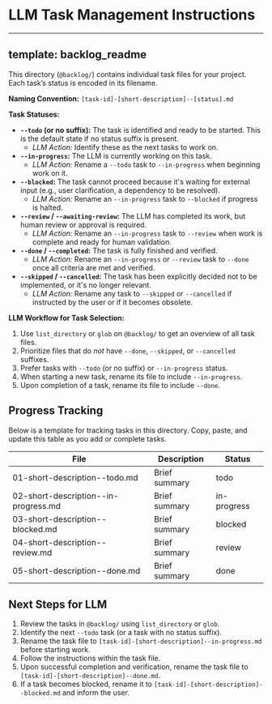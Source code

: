 # LLM Task Management Instructions

---

## template: backlog_readme

This directory (`@backlog/`) contains individual task files for your project. Each task’s status is encoded in its filename.

**Naming Convention:**
`[task-id]-[short-description]--[status].md`

**Task Statuses:**

- **`--todo` (or no suffix):** The task is identified and ready to be started. This is the default state if no status suffix is present.
  - _LLM Action:_ Identify these as the next tasks to work on.
- **`--in-progress`:** The LLM is currently working on this task.
  - _LLM Action:_ Rename a `--todo` task to `--in-progress` when beginning work on it.
- **`--blocked`:** The task cannot proceed because it's waiting for external input (e.g., user clarification, a dependency to be resolved).
  - _LLM Action:_ Rename an `--in-progress` task to `--blocked` if progress is halted.
- **`--review` / `--awaiting-review`:** The LLM has completed its work, but human review or approval is required.
  - _LLM Action:_ Rename an `--in-progress` task to `--review` when work is complete and ready for human validation.
- **`--done` / `--completed`:** The task is fully finished and verified.
  - _LLM Action:_ Rename an `--in-progress` or `--review` task to `--done` once all criteria are met and verified.
- **`--skipped` / `--cancelled`:** The task has been explicitly decided not to be implemented, or it's no longer relevant.
  - _LLM Action:_ Rename any task to `--skipped` or `--cancelled` if instructed by the user or if it becomes obsolete.

**LLM Workflow for Task Selection:**

1. Use `list_directory` or `glob` on `@backlog/` to get an overview of all task files.
2. Prioritize files that do _not_ have `--done`, `--skipped`, or `--cancelled` suffixes.
3. Prefer tasks with `--todo` (or no suffix) or `--in-progress` status.
4. When starting a new task, rename its file to include `--in-progress`.
5. Upon completion of a task, rename its file to include `--done`.

## Progress Tracking

Below is a template for tracking tasks in this directory. Copy, paste, and update this table as you add or complete tasks.

| File                                 | Description   | Status      |
| ------------------------------------ | ------------- | ----------- |
| 01-short-description--todo.md        | Brief summary | todo        |
| 02-short-description--in-progress.md | Brief summary | in-progress |
| 03-short-description--blocked.md     | Brief summary | blocked     |
| 04-short-description--review.md      | Brief summary | review      |
| 05-short-description--done.md        | Brief summary | done        |

## Next Steps for LLM

1. Review the tasks in `@backlog/` using `list_directory` or `glob`.
2. Identify the next `--todo` task (or a task with no status suffix).
3. Rename the task file to `[task-id]-[short-description]--in-progress.md` before starting work.
4. Follow the instructions within the task file.
5. Upon successful completion and verification, rename the task file to `[task-id]-[short-description]--done.md`.
6. If a task becomes blocked, rename it to `[task-id]-[short-description]--blocked.md` and inform the user.
